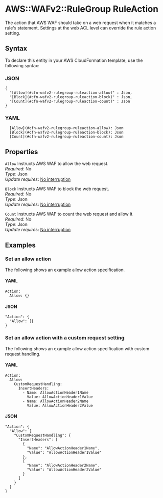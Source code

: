 # AWS::WAFv2::RuleGroup RuleAction<a name="aws-properties-wafv2-rulegroup-ruleaction"></a>

The action that AWS WAF should take on a web request when it matches a rule's statement\. Settings at the web ACL level can override the rule action setting\. 

## Syntax<a name="aws-properties-wafv2-rulegroup-ruleaction-syntax"></a>

To declare this entity in your AWS CloudFormation template, use the following syntax:

### JSON<a name="aws-properties-wafv2-rulegroup-ruleaction-syntax.json"></a>

```
{
  "[Allow](#cfn-wafv2-rulegroup-ruleaction-allow)" : Json,
  "[Block](#cfn-wafv2-rulegroup-ruleaction-block)" : Json,
  "[Count](#cfn-wafv2-rulegroup-ruleaction-count)" : Json
}
```

### YAML<a name="aws-properties-wafv2-rulegroup-ruleaction-syntax.yaml"></a>

```
  [Allow](#cfn-wafv2-rulegroup-ruleaction-allow): Json
  [Block](#cfn-wafv2-rulegroup-ruleaction-block): Json
  [Count](#cfn-wafv2-rulegroup-ruleaction-count): Json
```

## Properties<a name="aws-properties-wafv2-rulegroup-ruleaction-properties"></a>

`Allow`  <a name="cfn-wafv2-rulegroup-ruleaction-allow"></a>
Instructs AWS WAF to allow the web request\.  
*Required*: No  
*Type*: Json  
*Update requires*: [No interruption](https://docs.aws.amazon.com/AWSCloudFormation/latest/UserGuide/using-cfn-updating-stacks-update-behaviors.html#update-no-interrupt)

`Block`  <a name="cfn-wafv2-rulegroup-ruleaction-block"></a>
Instructs AWS WAF to block the web request\.  
*Required*: No  
*Type*: Json  
*Update requires*: [No interruption](https://docs.aws.amazon.com/AWSCloudFormation/latest/UserGuide/using-cfn-updating-stacks-update-behaviors.html#update-no-interrupt)

`Count`  <a name="cfn-wafv2-rulegroup-ruleaction-count"></a>
Instructs AWS WAF to count the web request and allow it\.  
*Required*: No  
*Type*: Json  
*Update requires*: [No interruption](https://docs.aws.amazon.com/AWSCloudFormation/latest/UserGuide/using-cfn-updating-stacks-update-behaviors.html#update-no-interrupt)

## Examples<a name="aws-properties-wafv2-rulegroup-ruleaction--examples"></a>



### Set an allow action<a name="aws-properties-wafv2-rulegroup-ruleaction--examples--Set_an_allow_action_"></a>

The following shows an example allow action specification\. 

#### YAML<a name="aws-properties-wafv2-rulegroup-ruleaction--examples--Set_an_allow_action_--yaml"></a>

```
Action:
  Allow: {}
```

#### JSON<a name="aws-properties-wafv2-rulegroup-ruleaction--examples--Set_an_allow_action_--json"></a>

```
"Action": {
  "Allow": {}
}
```

### Set an allow action with a custom request setting<a name="aws-properties-wafv2-rulegroup-ruleaction--examples--Set_an_allow_action_with_a_custom_request_setting"></a>

The following shows an example allow action specification with custom request handling\. 

#### YAML<a name="aws-properties-wafv2-rulegroup-ruleaction--examples--Set_an_allow_action_with_a_custom_request_setting--yaml"></a>

```
Action:
  Allow:
    CustomRequestHandling:
      InsertHeaders:
        - Name: AllowActionHeader1Name
          Value: AllowActionHeader1Value
        - Name: AllowActionHeader2Name
          Value: AllowActionHeader2Value
```

#### JSON<a name="aws-properties-wafv2-rulegroup-ruleaction--examples--Set_an_allow_action_with_a_custom_request_setting--json"></a>

```
"Action": {
  "Allow": {
    "CustomRequestHandling": {
      "InsertHeaders": [
        {
          "Name": "AllowActionHeader1Name",
          "Value": "AllowActionHeader1Value"
        },
        {
          "Name": "AllowActionHeader2Name",
          "Value": "AllowActionHeader2Value"
        }
      ]
    }
  }
}
```